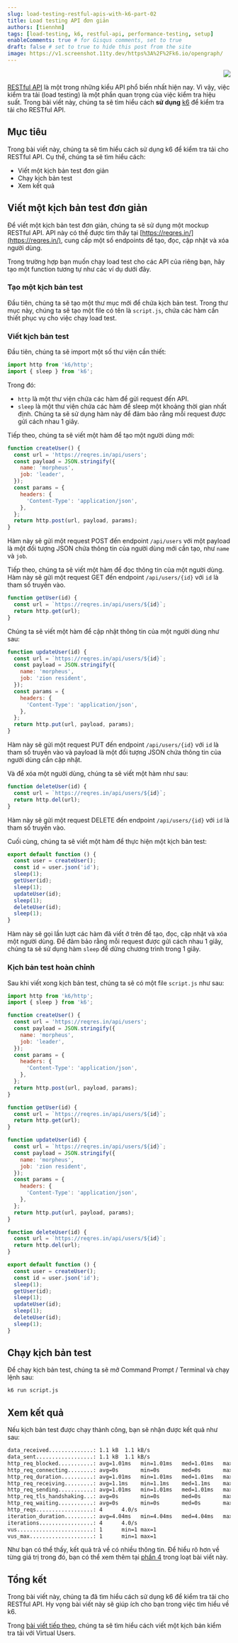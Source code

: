 ```yaml
---
slug: load-testing-restful-apis-with-k6-part-02
title: Load testing API đơn giản
authors: [tiennhm]
tags: [load-testing, k6, restful-api, performance-testing, setup]
enableComments: true # for Gisqus comments, set to true
draft: false # set to true to hide this post from the site
image: https://v1.screenshot.11ty.dev/https%3A%2F%2Fk6.io/opengraph/
---
```


<p align="right">
    <img src="https://api.visitorbadge.io/api/visitors?path=https%3A%2F%2Ftiennhm.github.io%2Fblog%2Fload-testing-restful-apis-with-k6-part-02&label=⚪View&labelColor=%2337d67a&countColor=%23555555&style=flat&labelStyle=upper" loading='lazy' decoding='async'/>
</p>

[RESTful API](https://aws.amazon.com/what-is/restful-api/) là một trong những kiểu API phổ biến nhất hiện nay. Vì vậy, việc kiểm tra tải (load testing) là một phần quan trọng của việc kiểm tra hiệu suất. Trong bài viết này, chúng ta sẽ tìm hiểu cách **sử dụng** [k6](https://k6.io) để kiểm tra tải cho RESTful API.

<!--truncate-->

## Mục tiêu

Trong bài viết này, chúng ta sẽ tìm hiểu cách sử dụng k6 để kiểm tra tải cho RESTful API. Cụ thể, chúng ta sẽ tìm hiểu cách:

- Viết một kịch bản test đơn giản
- Chạy kịch bản test
- Xem kết quả

## Viết một kịch bản test đơn giản

Để viết một kịch bản test đơn giản, chúng ta sẽ sử dụng một mockup RESTful API. API này có thể được tìm thấy tại [https://reqres.in/](https://reqres.in/), cung cấp một số endpoints để tạo, đọc, cập nhật và xóa người dùng.

Trong trường hợp bạn muốn chạy load test cho các API của riêng bạn, hãy tạo một function tương tự như các ví dụ dưới đây.

### Tạo một kịch bản test

Đầu tiên, chúng ta sẽ tạo một thư mục mới để chứa kịch bản test. Trong thư mục này, chúng ta sẽ tạo một file có tên là `script.js`, chứa các hàm cần thiết phục vụ cho việc chạy load test.

### Viết kịch bản test

Đầu tiên, chúng ta sẽ import một số thư viện cần thiết:

```js
import http from 'k6/http';
import { sleep } from 'k6';
```

Trong đó:
- `http` là một thư viện chứa các hàm để gửi request đến API.
- `sleep` là một thư viện chứa các hàm để sleep một khoảng thời gian nhất định. Chúng ta sẽ sử dụng hàm này để đảm bảo rằng mỗi request được gửi cách nhau 1 giây.

Tiếp theo, chúng ta sẽ viết một hàm để tạo một người dùng mới:

```js
function createUser() {
  const url = 'https://reqres.in/api/users';
  const payload = JSON.stringify({
    name: 'morpheus',
    job: 'leader',
  });
  const params = {
    headers: {
      'Content-Type': 'application/json',
    },
  };
  return http.post(url, payload, params);
}
```

Hàm này sẽ gửi một request POST đến endpoint `/api/users` với một payload là một đối tượng JSON chứa thông tin của người dùng mới cần tạo, như `name` và `job`.

Tiếp theo, chúng ta sẽ viết một hàm để đọc thông tin của một người dùng. Hàm này sẽ gửi một request GET đến endpoint `/api/users/{id}` với `id` là tham số truyền vào.

```js
function getUser(id) {
  const url = `https://reqres.in/api/users/${id}`;
  return http.get(url);
}
```

Chúng ta sẽ viết một hàm để cập nhật thông tin của một người dùng như sau:

```js
function updateUser(id) {
  const url = `https://reqres.in/api/users/${id}`;
  const payload = JSON.stringify({
    name: 'morpheus',
    job: 'zion resident',
  });
  const params = {
    headers: {
      'Content-Type': 'application/json',
    },
  };
  return http.put(url, payload, params);
}
```

Hàm này sẽ gửi một request PUT đến endpoint `/api/users/{id}` với `id` là tham số truyền vào và payload là một đối tượng JSON chứa thông tin của người dùng cần cập nhật.

Và để xóa một người dùng, chúng ta sẽ viết một hàm như sau:

```js
function deleteUser(id) {
  const url = `https://reqres.in/api/users/${id}`;
  return http.del(url);
}
```

Hàm này sẽ gửi một request DELETE đến endpoint `/api/users/{id}` với `id` là tham số truyền vào.

Cuối cùng, chúng ta sẽ viết một hàm để thực hiện một kịch bản test:

```js
export default function () {
  const user = createUser();
  const id = user.json('id');
  sleep(1);
  getUser(id);
  sleep(1);
  updateUser(id);
  sleep(1);
  deleteUser(id);
  sleep(1);
}
```

Hàm này sẽ gọi lần lượt các hàm đã viết ở trên để tạo, đọc, cập nhật và xóa một người dùng. Để đảm bảo rằng mỗi request được gửi cách nhau 1 giây, chúng ta sẽ sử dụng hàm `sleep` để dừng chương trình trong 1 giây.

### Kịch bản test hoàn chỉnh

Sau khi viết xong kịch bản test, chúng ta sẽ có một file `script.js` như sau:

```js
import http from 'k6/http';
import { sleep } from 'k6';

function createUser() {
  const url = 'https://reqres.in/api/users';
  const payload = JSON.stringify({
    name: 'morpheus',
    job: 'leader',
  });
  const params = {
    headers: {
      'Content-Type': 'application/json',
    },
  };
  return http.post(url, payload, params);
}

function getUser(id) {
  const url = `https://reqres.in/api/users/${id}`;
  return http.get(url);
}

function updateUser(id) {
  const url = `https://reqres.in/api/users/${id}`;
  const payload = JSON.stringify({
    name: 'morpheus',
    job: 'zion resident',
  });
  const params = {
    headers: {
      'Content-Type': 'application/json',
    },
  };
  return http.put(url, payload, params);
}

function deleteUser(id) {
  const url = `https://reqres.in/api/users/${id}`;
  return http.del(url);
}

export default function () {
  const user = createUser();
  const id = user.json('id');
  sleep(1);
  getUser(id);
  sleep(1);
  updateUser(id);
  sleep(1);
  deleteUser(id);
  sleep(1);
}
```

## Chạy kịch bản test

Để chạy kịch bản test, chúng ta sẽ mở Command Prompt / Terminal và chạy lệnh sau:

```bash
k6 run script.js
```

## Xem kết quả

Nếu kịch bản test được chạy thành công, bạn sẽ nhận được kết quả như sau:

```bash
data_received..............: 1.1 kB  1.1 kB/s
data_sent..................: 1.1 kB  1.1 kB/s
http_req_blocked...........: avg=1.01ms   min=1.01ms   med=1.01ms   max=1.01ms   p(90)=1.01ms   p(95)=1.01ms
http_req_connecting........: avg=0s       min=0s       med=0s       max=0s       p(90)=0s       p(95)=0s
http_req_duration..........: avg=1.01ms   min=1.01ms   med=1.01ms   max=1.01ms   p(90)=1.01ms   p(95)=1.01ms
http_req_receiving.........: avg=1.1ms    min=1.1ms    med=1.1ms    max=1.1ms    p(90)=1.1ms    p(95)=1.1ms
http_req_sending...........: avg=1.01ms   min=1.01ms   med=1.01ms   max=1.01ms   p(90)=1.01ms   p(95)=1.01ms
http_req_tls_handshaking...: avg=0s       min=0s       med=0s       max=0s       p(90)=0s       p(95)=0s
http_req_waiting...........: avg=0s       min=0s       med=0s       max=0s       p(90)=0s       p(95)=0s
http_reqs..................: 4      4.0/s
iteration_duration.........: avg=4.04ms   min=4.04ms   med=4.04ms   max=4.04ms   p(90)=4.04ms   p(95)=4.04ms
iterations.................: 4      4.0/s
vus........................: 1      min=1 max=1
vus_max....................: 1      min=1 max=1
```

Như bạn có thể thấy, kết quả trả về có nhiều thông tin. Để hiểu rõ hơn về từng giá trị trong đó, bạn có thể xem thêm tại [phần 4](./part-04.md) trong loạt bài viết này.

## Tổng kết

Trong bài viết này, chúng ta đã tìm hiểu cách sử dụng k6 để kiểm tra tải cho RESTful API. Hy vọng bài viết này sẽ giúp ích cho bạn trong việc tìm hiểu về k6.

Trong [bài viết tiếp theo](./part-03.md), chúng ta sẽ tìm hiểu cách viết một kịch bản kiểm tra tải với Virtual Users.